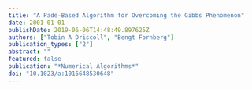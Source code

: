 ```yaml
---
title: "A Padé-Based Algorithm for Overcoming the Gibbs Phenomenon"
date: 2001-01-01
publishDate: 2019-06-06T14:48:49.897625Z
authors: ["Tobin A Driscoll", "Bengt Fornberg"]
publication_types: ["2"]
abstract: ""
featured: false
publication: "*Numerical Algorithms*"
doi: "10.1023/a:1016648530648"
---
```


